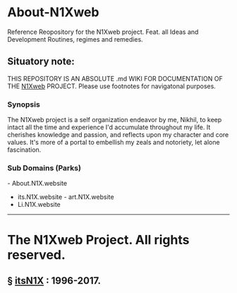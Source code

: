 # About-N1Xweb
Reference Reopository for the N1Xweb project. Feat. all Ideas and Development Routines, regimes and remedies. 

## Situatory note: 
THIS REPOSITORY IS AN ABSOLUTE .md WIKI FOR DOCUMENTATION OF THE [N1Xweb](http://N1X.website) PROJECT. Please use footnotes for navigatonal purposes.
 
### Synopsis
The N1Xweb project is a self organization endeavor by me, Nikhil, to keep intact all the time and experience I'd accumulate throughout my life. It cherishes knowledge and passion, and reflects upon my character and core values. It's more of a portal to embellish my zeals and notoriety, let alone fascination.
 
### Sub Domains (Parks)
- About.N1X.website
- its.N1X.website
- art.N1X.website
- Li.N1X.website

----
# The N1Xweb Project. All rights reserved.
§ [itsN1X](http://its.N1X.website) : 1996-2017.
---- 

